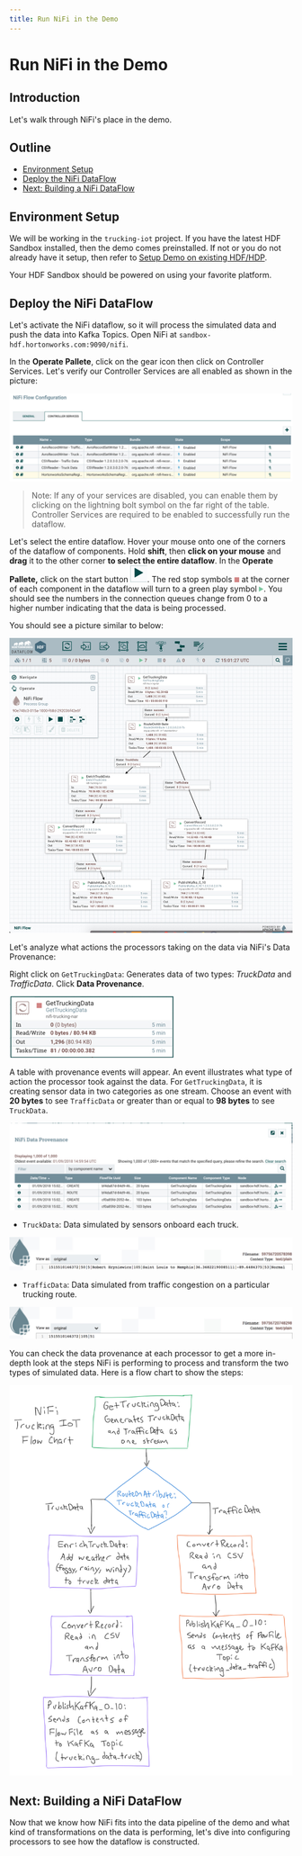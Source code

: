 ```yaml
---
title: Run NiFi in the Demo
---
```


# Run NiFi in the Demo

## Introduction

Let's walk through NiFi's place in the demo.

## Outline

- [Environment Setup](#environment-setup)
- [Deploy the NiFi DataFlow](#deploy-the-nifi-dataflow)
- [Next: Building a NiFi DataFlow](#next-building-a-nifi-dataflow)

## Environment Setup

We will be working in the `trucking-iot` project. If you have the latest HDF Sandbox installed, then the demo comes preinstalled. If not or you do not already have it setup, then refer to [Setup Demo on existing HDF/HDP](https://github.com/orendain/trucking-iot/tree/hadoop-summit-2017#setup-on-existing-hdf-hdp).

Your HDF Sandbox should be powered on using your favorite platform.

## Deploy the NiFi DataFlow

Let's activate the NiFi dataflow, so it will process the simulated data and push the data into Kafka Topics. Open NiFi at `sandbox-hdf.hortonworks.com:9090/nifi`.

In the **Operate Pallete**, click on the gear icon then click on Controller Services. Let's verify our Controller Services are all enabled as shown in the picture:

![controller-services-en](assets/controller-services-en.jpg)

> Note: If any of your services are disabled, you can enable them by clicking on the lightning bolt symbol on the far right of the table. Controller Services are required to be enabled to successfully run the dataflow.

Let's select the entire dataflow. Hover your mouse onto one of the corners of the dataflow of components. Hold **shift**, then **click on your mouse** and **drag** it to the other corner **to select the entire dataflow**. In the **Operate Pallete,** click on the start button ![start-button](assets/start-button.jpg). The red stop symbols ![red-symbol](assets/red-symbol.jpg) at the corner of each component in the dataflow will turn to a green play symbol ![green-symbol](assets/green-symbol.jpg). You should see the numbers in the connection queues change from 0 to a higher number indicating that the data is being processed.

You should see a picture similar to below:

![dataflow](assets/dataflow.jpg)

Let's analyze what actions the processors taking on the data via NiFi's Data Provenance:

Right click on `GetTruckingData`: Generates data of two types: _TruckData_ and _TrafficData_. Click **Data Provenance**.

![GetTruckingData](assets/GetTruckingData.jpg)

A table with provenance events will appear. An event illustrates what type of action the processor took against the data. For `GetTruckingData`, it is creating sensor data in two categories as one stream. Choose an event with **20 bytes** to see `TrafficData` or greater than or equal to **98 bytes** to see `TruckData`.

![data-provenance](assets/data-provenance.jpg)

- `TruckData`: Data simulated by sensors onboard each truck.

![TruckData](assets/TruckData.jpg)

- `TrafficData`: Data simulated from traffic congestion on a particular trucking route.

![TrafficData](assets/TrafficData.jpg)

You can check the data provenance at each processor to get a more in-depth look at the steps NiFi is performing to process and transform the two types of simulated data. Here is a flow chart to show the steps:

![nifi-flow-chart](assets/nifi-flow-chart.png)

## Next: Building a NiFi DataFlow

Now that we know how NiFi fits into the data pipeline of the demo and what kind of transformations on the data is performing, let's dive into configuring processors to see how the dataflow is constructed.
